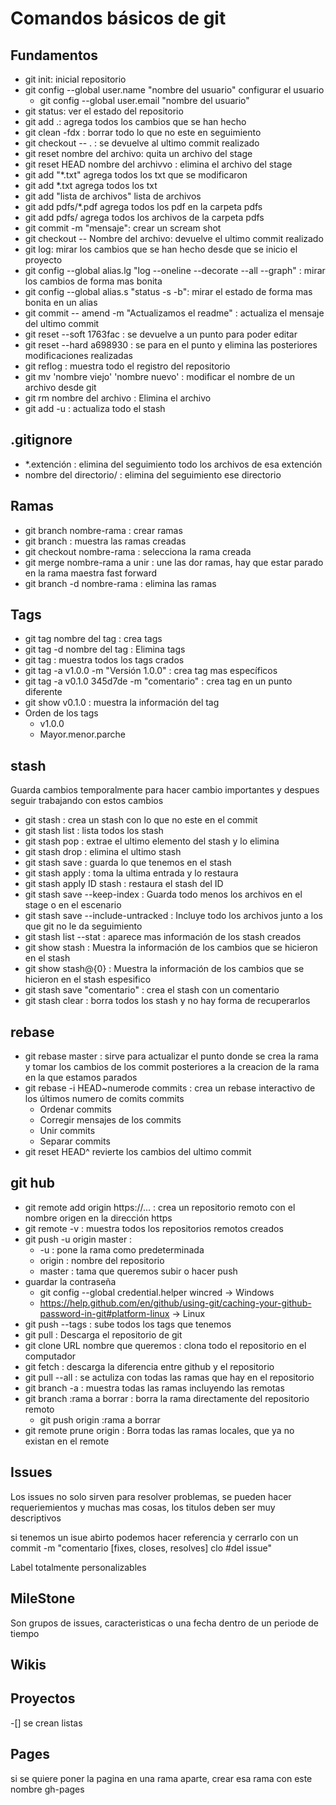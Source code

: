# Comandos básicos de git
Fundamentos
-----

* git init: inicial repositorio
* git config --global user.name "nombre del usuario" configurar el usuario
    * git config --global user.email "nombre del usuario"
* git status: ver el estado del repositorio
* git add .: agrega todos los cambios que se han hecho
* git clean -fdx : borrar todo lo que no este en seguimiento
* git checkout -- . : se devuelve al ultimo commit realizado
* git reset  nombre del archivo: quita un archivo del stage
* git reset HEAD nombre del archivvo : elimina el archivo del stage
* git add "*.txt" agrega todos los txt que se modificaron
* git add *.txt agrega todos los txt
* git add "lista de archivos" lista de archivos
* git add pdfs/*.pdf agrega todos los pdf en la carpeta pdfs
* git add pdfs/ agrega todos los archivos de la carpeta pdfs
* git commit -m "mensaje": crear un scream shot 
* git checkout -- Nombre del archivo: devuelve el ultimo commit realizado
* git log: mirar los cambios que se han hecho desde que se inicio el proyecto
* git config --global alias.lg "log --oneline --decorate --all --graph" : mirar los cambios de forma mas bonita
* git config --global alias.s "status -s -b": mirar el estado de forma mas bonita en un alias 
* git commit -- amend -m "Actualizamos el readme" : actualiza el mensaje del ultimo commit
* git reset --soft 1763fac : se devuelve a un punto para poder editar
* git reset --hard a698930 : se para en el punto y elimina las posteriores modificaciones realizadas
* git reflog : muestra todo el registro del repositorio
* git mv 'nombre viejo' 'nombre nuevo' : modificar el nombre de un archivo desde git
* git rm nombre del archivo : Elimina el archivo 
* git add -u : actualiza todo el stash

.gitignore
-------
* *.extención : elimina del seguimiento todo los archivos de esa extención
* nombre del directorio/ : elimina del seguimiento ese directorio

Ramas
------
* git branch nombre-rama : crear ramas
* git branch : muestra las ramas creadas
* git checkout nombre-rama : selecciona la rama creada
* git merge nombre-rama a unir : une las dor ramas, hay que estar parado en la rama maestra fast forward
* git branch -d nombre-rama : elimina las ramas

Tags
-----
* git tag nombre del tag : crea tags
* git tag -d nombre del tag : Elimina tags
* git tag : muestra todos los tags crados
* git tag -a v1.0.0 -m "Versión 1.0.0" : crea tag mas específicos
* git tag -a v0.1.0 345d7de -m "comentario" : crea tag en un punto diferente
* git show v0.1.0 : muestra la información del tag
* Orden de los tags
    * v1.0.0
    * Mayor.menor.parche

stash
------
Guarda cambios temporalmente para hacer cambio importantes y despues seguir trabajando con estos cambios
* git stash : crea un stash con lo que no este en el commit
* git stash list : lista todos los stash
* git stash pop : extrae el ultimo elemento del stash y lo elimina
* git stash drop : elimina el ultimo stash
* git stash save : guarda lo que tenemos en el stash
* git stash apply : toma la ultima entrada y lo restaura
* git stash apply ID stash : restaura el stash del ID
* git stash save --keep-index : Guarda todo menos los archivos en el stage o en el escenario
* git stash save --include-untracked : Incluye todo los archivos junto a los que git no le da seguimiento
* git stash list --stat : aparece mas información de los stash creados
* git show stash : Muestra la información de los cambios que se hicieron en el stash
* git show stash@{0} : Muestra la información de los cambios que se hicieron en el stash espesifico 
* git stash save "comentario" : crea el stash con un comentario
* git stash clear : borra todos los stash y no hay forma de recuperarlos

rebase
-------
* git rebase master : sirve para actualizar el punto donde se crea la rama y tomar los cambios de los commit posteriores a la creacion de la rama en la que estamos parados
* git rebase -i HEAD~numerode commits : crea un rebase interactivo de los últimos numero de comits commits
    * Ordenar commits
    * Corregir mensajes de los commits
    * Unir commits
    * Separar commits
* git reset HEAD^ revierte los cambios del ultimo commit

git hub
-----
* git remote add origin https://... :  crea un repositorio remoto con el nombre origen en la dirección https
* git remote -v : muestra todos los repositorios remotos creados
* git push -u origin master : 
    * -u : pone la rama como predeterminada
    * origin : nombre del repositorio
    * master : tama que queremos subir o hacer push
* guardar la contraseña
    * git config --global credential.helper wincred -> Windows
    * https://help.github.com/en/github/using-git/caching-your-github-password-in-git#platform-linux -> Linux
* git push --tags : sube todos los tags que tenemos
* git pull : Descarga el repositorio de git 
* git clone URL nombre que queremos : clona todo el repositorio en el computador
* git fetch : descarga la diferencia entre github y el repositorio
* git pull --all : se actuliza con todas las ramas que hay en el repositorio
* git branch -a : muestra todas las ramas incluyendo las remotas
* git branch :rama a borrar : borra la rama directamente del repositorio remoto
    * git push origin :rama a borrar
* git remote prune origin : Borra todas las ramas locales, que ya no existan en el remote

Issues
--------
Los issues no solo sirven para resolver problemas, se pueden hacer requeriemientos y muchas mas cosas, los titulos deben ser muy descriptivos

si tenemos un isue abirto podemos hacer referencia y cerrarlo con un commit -m "comentario [fixes, closes, resolves] clo #del issue"

Label totalmente personalizables 

MileStone
------
Son grupos de issues, caracteristicas o una fecha dentro de un periode de tiempo

Wikis
------

Proyectos
------
-[] se crean listas 

Pages
-------
si se quiere poner la pagina en una rama aparte, crear esa rama con este nombre gh-pages 
